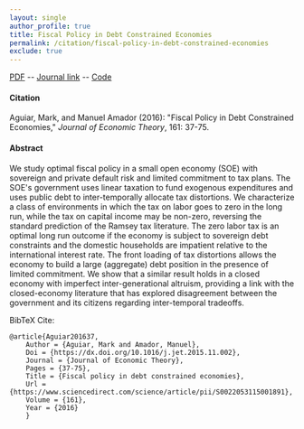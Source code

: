 ```yaml
---
layout: single 
author_profile: true 
title: Fiscal Policy in Debt Constrained Economies 
permalink: /citation/fiscal-policy-in-debt-constrained-economies
exclude: true
---
```


[PDF](https://markaguiar.github.io/files/debt_constrained.pdf) -- [Journal link](https://doi.org/10.1016/j.jet.2015.11.002) -- [Code](https://github.com/manuelamador/Fiscal_Policy_In_Debt_Constrained_Economies_JET_2016)
#### Citation

Aguiar, Mark, and Manuel Amador (2016): "Fiscal Policy in Debt Constrained Economies," *Journal of Economic Theory*, 161: 37-75.

#### Abstract

We study optimal fiscal policy in a small open economy (SOE) with sovereign and private default risk and limited commitment to tax plans. The SOE's government uses linear taxation to fund exogenous expenditures and uses public debt to inter-temporally allocate tax distortions. We characterize a class of environments in which the tax on labor goes to zero in the long run, while the tax on capital income may be non-zero, reversing the standard prediction of the Ramsey tax literature. The zero labor tax is an optimal long run outcome if the economy is subject to sovereign debt constraints and the domestic households are impatient relative to the international interest rate. The front loading of tax distortions allows the economy to build a large (aggregate) debt position in the presence of limited commitment. We show that a similar result holds in a closed economy with imperfect inter-generational altruism, providing a link with the closed-economy literature that has explored disagreement between the government and its citizens regarding inter-temporal tradeoffs.

BibTeX Cite:

	@article{Aguiar201637,
		Author = {Aguiar, Mark and Amador, Manuel},
		Doi = {https://dx.doi.org/10.1016/j.jet.2015.11.002},
		Journal = {Journal of Economic Theory},
		Pages = {37-75},
		Title = {Fiscal policy in debt constrained economies},
		Url = {https://www.sciencedirect.com/science/article/pii/S0022053115001891},
		Volume = {161},
		Year = {2016}
		}